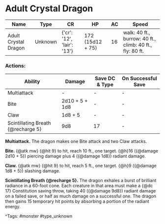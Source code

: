 # Adult Crystal Dragon

| Name | Type | CR | HP | AC | Speed |
|------|------|----|----|----|-------|
| Adult Crystal Dragon | Unknown | {'cr': '12', 'lair': '13'} | 172 (15d12 + 75) | 16 | walk: 40 ft., burrow: 40 ft., climb: 40 ft., fly: 80 ft. |

### Actions:

| Ability | Damage | Save DC & Type | On Successful Save |
|---------|--------|----------------|--------------------|
| Multiattack | - | - | - |
| Bite | 2d10 + 5 + 1d8 | - | - |
| Claw | 1d8 + 5 | - | - |
| Scintillating Breath {@recharge 5} | 9d8 | 17 | - |


**Multiattack.** The dragon makes one Bite attack and two Claw attacks.

**Bite.** {@atk mw} {@hit 9} to hit, reach 10 ft., one target. {@h}16 ({@damage 2d10 + 5}) piercing damage plus 4 ({@damage 1d8}) radiant damage.

**Claw.** {@atk mw} {@hit 9} to hit, reach 5 ft., one target. {@h}9 ({@damage 1d8 + 5}) slashing damage.

**Scintillating Breath {@recharge 5}.** The dragon exhales a burst of brilliant radiance in a 60-foot cone. Each creature in that area must make a {@dc 17} Constitution saving throw, taking 40 ({@damage 9d8}) radiant damage on a failed save, or half as much damage on a successful one. The dragon then gains 15 temporary hit points by absorbing a portion of the radiant energy.

^Tags: #monster #type_unknown